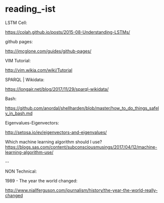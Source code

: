 # reading_-ist
LSTM Cell:

https://colah.github.io/posts/2015-08-Understanding-LSTMs/


github pages:

http://jmcglone.com/guides/github-pages/


VIM Tutorial:

http://vim.wikia.com/wiki/Tutorial


SPARQL | Wikidata:

https://longair.net/blog/2017/11/29/sparql-wikidata/


Bash: 

https://github.com/anordal/shellharden/blob/master/how_to_do_things_safely_in_bash.md


Eigenvalues-Eigenvectors:

http://setosa.io/ev/eigenvectors-and-eigenvalues/


Which machine learning algorithm should I use?
https://blogs.sas.com/content/subconsciousmusings/2017/04/12/machine-learning-algorithm-use/

--


NON Technical:


1989 - The year the world changed:

http://www.niallferguson.com/journalism/history/the-year-the-world-really-changed
